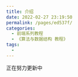 ```yaml
---
title: 介绍
date: 2022-02-27 23:19:50
permalink: /pages/ed537f/
categories:
  - 前端系列教程
  - 《算法与数据结构 教程》
tags:
  - 
---
```

正在努力更新中
